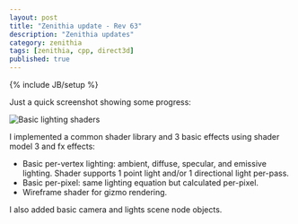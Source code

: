 ```yaml
---
layout: post
title: "Zenithia update - Rev 63"
description: "Zenithia updates"
category: zenithia
tags: [zenithia, cpp, direct3d]
published: true
---
```

{% include JB/setup %}

Just a quick screenshot showing some progress:

![Basic lighting shaders]({{site.baseurl}}assets/screenshots/zenithia/zenithia_7102013_1.jpg)

I implemented a common shader library and 3 basic effects using shader model 3 and fx effects: 

- Basic per-vertex lighting: ambient, diffuse, specular, and emissive lighting. Shader supports 1 point light and/or 1 directional light per-pass.
- Basic per-pixel: same lighting equation but calculated per-pixel.
- Wireframe shader for gizmo rendering.

I also added basic camera and lights scene node objects.

